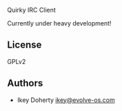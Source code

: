 Quirky IRC Client

Currently under heavy development!

License
------

GPLv2

Authors
-------
 * Ikey Doherty <ikey@evolve-os.com>
